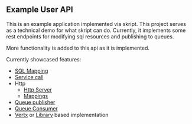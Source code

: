 ## Example User API

This is an example application implemented via skript.  This project
serves as a technical demo for what skript can do.  Currently, it
implements some rest endpoints for modifying sql resources and
publishing to queues.

More functionality is added to this api as it is implemented.

Currently showcased features:
* [SQL Mapping](https://github.com/dgoetsch/skript/blob/master/examples/api/src/main/kotlin/playwright/skript/user/sql/UserQueries.kt)
* [Service call](https://github.com/dgoetsch/skript/blob/master/examples/api/src/main/kotlin/playwrigkt/skript/user/UserSkripts.kt)
* Http
  * [Http Server](https://github.com/dgoetsch/skript/blob/master/examples/api/src/main/kotlin/playwrigkt/skript/venue/ExampleHttpVenue.kt)
  * [Mappings](https://github.com/dgoetsch/skript/blob/master/examples/api/src/main/kotlin/playwrigkt/skript/user/http/UserHttpSkripts.kt)
* [Queue publisher](https://github.com/dgoetsch/skript/blob/master/examples/api/src/main/kotlin/playwrigkt/skript/user/UserSkripts.kt#L17)
* [Queue Consumer](https://github.com/dgoetsch/skript/blob/master/examples/api/src/test/kotlin/playwrigkt/skript/user/UserServiceSpec.kt#L56)
* [Vertx](https://github.com/dgoetsch/skript/blob/master/examples/api/src/test/kotlin/playwrigkt/skript/user/VertxUserServiceSpec.kt) or [Library](https://github.com/dgoetsch/skript/blob/master/examples/api/src/test/kotlin/playwrigkt/skript/user/JDBCUserServiceSpec.kt) based implementation